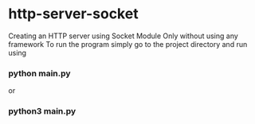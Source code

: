 # http-server-socket
Creating an HTTP server using Socket Module Only without using any framework
To run the program simply go to the project directory and run using 
### python main.py 
or
### python3 main.py

